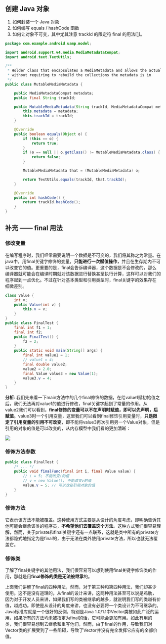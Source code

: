 ## 创建 Java 对象

1. 如何封装一个 Java 对象
2. 如何编写 equals / hashCode 函数
3. 如何让对象不可变，其中尤其注意 trackId 的限定符 final 的用法[[1](https://www.cnblogs.com/dotgua/p/6357951.html)]。

```java
package com.example.android.uamp.model;

import android.support.v4.media.MediaMetadataCompat;
import android.text.TextUtils;

/**
 * Holder class that encapsulates a MediaMetadata and allows the actual metadata to be modified
 * without requiring to rebuild the collections the metadata is in.
 */
public class MutableMediaMetadata {

    public MediaMetadataCompat metadata;
    public final String trackId;

    public MutableMediaMetadata(String trackId, MediaMetadataCompat metadata) {
        this.metadata = metadata;
        this.trackId = trackId;
    }

    @Override
    public boolean equals(Object o) {
        if (this == o) {
            return true;
        }
        if (o == null || o.getClass() != MutableMediaMetadata.class) {
            return false;
        }

        MutableMediaMetadata that = (MutableMediaMetadata) o;

        return TextUtils.equals(trackId, that.trackId);
    }

    @Override
    public int hashCode() {
        return trackId.hashCode();
    }
}
```

## 补充 —— final 用法

### 修改变量  
在编写程序时，我们经常需要说明一个数据是不可变的，我们将其称之为常量。在java中，用final关键字修饰的变量，**只能进行一次赋值操作**，并且在生存期内不可以改变它的值。更重要的是，final会告诉编译器，这个数据是不会修改的，那么编译器就可能会在编译时期就对该数据进行替换甚至执行计算，这样可以对我们的程序起到一点优化。不过在针对基本类型和引用类型时，final关键字的效果存在细微差别。

```java
class Value {
    int v;
    public Value(int v) {
        this.v = v;
    }
}
public class FinalTest {   
    final int f1 = 1;
    final int f2;
    public FinalTest() {
        f2 = 2;
    }
    public static void main(String[] args) {
        final int value1 = 1;
        // value1 = 4;
        final double value2;
        value2 = 2.0;
        final Value value3 = new Value(1);
        value3.v = 4;
    }
}
```

**分析**: 我们先来看一下main方法中的几个final修饰的数据，在给value1赋初始值之后，我们无法再对value1的值进行修改，final关键字起到了常量的作用。从value2我们可以看到，**final修饰的变量可以不在声明时赋值，即可以先声明，后赋值**。value3时一个引用变量，这里我们可以看到final修饰引用变量时，**只是限定了引用变量的引用不可改变**，即不能将value3再次引用另一个Value对象，但是引用的对象的值是可以改变的，从内存模型中我们看的更加清晰：

![](https://images2015.cnblogs.com/blog/1055692/201701/1055692-20170130101552386-541665575.jpg)

### 修饰方法参数  
```java
public class FinalTest {
    /* ... */
    public void finalFunc(final int i, final Value value) {
        // i = 5; 不能改变i的值
        // v = new Value(); 不能改变v的值
        value.v = 5; // 可以改变引用对象的值
    }
}
```

### 修饰方法  

它表示该方法不能被覆盖。这种使用方式主要是从设计的角度考虑，即明确告诉其他可能会继承该类的程序员，**不希望他们去覆盖这个方法**。这种方式我们很容易理解，然而，关于private和final关键字还有一点联系，这就是类中所有的private方法都隐式地指定为是final的，由于无法在类外使用private方法，所以也就无法覆盖它。

### 修饰类  
了解了final关键字的其他用法，我们很容易可以想到使用final关键字修饰类的作用，那就是用**final修饰的类是无法被继承**的。

上面我们讲解了final的四种用法，然而，对于第三种和第四种用法，我们却甚少使用。这不是没有道理的，从final的设计来讲，这两种用法甚至可以说是鸡肋，因为对于开发人员来讲，如果我们写的类被继承的越多，就说明我们写的类越有价值，越成功。即使是从设计的角度来讲，也没有必要将一个类设计为不可继承的。Java标准库就是一个很好的反例，特别是Java 1.0/1.1中Vector类被如此广泛的运用，如果所有的方法均未被指定为final的话，它可能会更加有用。如此有用的类，我们很容易想到去继承和重写他们，然而，由于final的作用，导致我们对Vector类的扩展受到了一些阻碍，导致了Vector并没有完全发挥它应有的全部价值。

